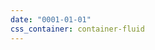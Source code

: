 ```yaml
---
date: "0001-01-01"
css_container: container-fluid
---
```


<!-- To disable printing a date for the MOTD, set the "date" field above to some
value before 2019. -->
